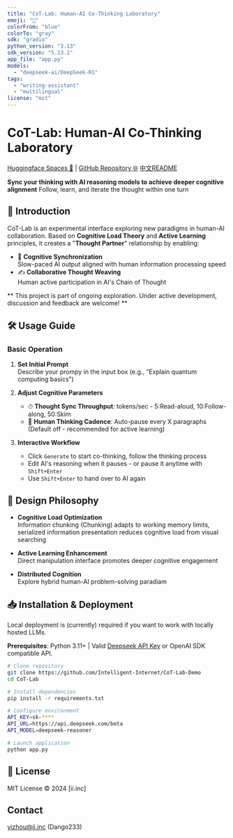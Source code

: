 ```yaml
---
title: "CoT-Lab: Human-AI Co-Thinking Laboratory"
emoji: "🤖"
colorFrom: "blue"
colorTo: "gray"
sdk: "gradio"
python_version: "3.13"
sdk_version: "5.13.1"
app_file: "app.py"
models:
  - "deepseek-ai/DeepSeek-R1"
tags:
  - "writing-assistant"
  - "multilingual"
license: "mit"
---
```


# CoT-Lab: Human-AI Co-Thinking Laboratory
[Huggingface Spaces 🤗](https://huggingface.co/spaces/Intelligent-Internet/CoT-Lab) | [GitHub Repository 🌐](https://github.com/Intelligent-Internet/CoT-Lab-Demo)
[中文README](README_zh.md)

**Sync your thinking with AI reasoning models to achieve deeper cognitive alignment**
Follow, learn, and iterate the thought within one turn

## 🌟 Introduction
CoT-Lab is an experimental interface exploring new paradigms in human-AI collaboration. Based on **Cognitive Load Theory** and **Active Learning** principles, it creates a "**Thought Partner**" relationship by enabling:

- 🧠 **Cognitive Synchronization**  
  Slow-paced AI output aligned with human information processing speed
- ✍️ **Collaborative Thought Weaving**   
  Human active participation in AI's Chain of Thought


** This project is part of ongoing exploration. Under active development, discussion and feedback are welcome! **

## 🛠 Usage Guide
### Basic Operation
1. **Set Initial Prompt**  
   Describe your prompy in the input box (e.g., "Explain quantum computing basics")

2. **Adjust Cognitive Parameters**  
   - ⏱ **Thought Sync Throughput**: tokens/sec - 5:Read-aloud, 10:Follow-along, 50:Skim
   - 📏 **Human Thinking Cadence**: Auto-pause every X paragraphs (Default off - recommended for active learning)

3. **Interactive Workflow**  
   - Click `Generate` to start co-thinking, follow the thinking process
   - Edit AI's reasoning when it pauses - or pause it anytime with `Shift+Enter`
   - Use `Shift+Enter` to hand over to AI again

## 🧠 Design Philosophy
- **Cognitive Load Optimization**  
  Information chunking (Chunking) adapts to working memory limits, serialized information presentation reduces cognitive load from visual searching

- **Active Learning Enhancement**  
  Direct manipulation interface promotes deeper cognitive engagement

- **Distributed Cognition**  
  Explore hybrid human-AI problem-solving paradiam 

## 📥 Installation & Deployment
Local deployment is (currently) required if you want to work with locally hosted LLMs. 

**Prerequisites**: Python 3.11+ | Valid [Deepseek API Key](https://platform.deepseek.com/) or OpenAI SDK compatible API.

```bash
# Clone repository
git clone https://github.com/Intelligent-Internet/CoT-Lab-Demo
cd CoT-Lab

# Install dependencies
pip install -r requirements.txt

# Configure environment
API_KEY=sk-****
API_URL=https://api.deepseek.com/beta
API_MODEL=deepseek-reasoner

# Launch application
python app.py
```


## 📄 License
MIT License © 2024 [ii.inc]

## Contact
yizhou@ii.inc (Dango233)